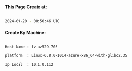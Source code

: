 
   
#### This Page Create at:

```bash

2024-09-20 - 00:50:46 UTC

```

#### Create By Machine:

```bash

Host Name : fv-az529-703

platform  : Linux-6.8.0-1014-azure-x86_64-with-glibc2.35

Ip Local  : 10.1.0.112

```

